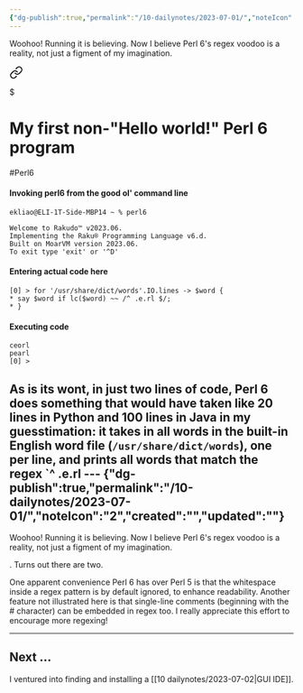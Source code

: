 ```yaml
---
{"dg-publish":true,"permalink":"/10-dailynotes/2023-07-01/","noteIcon":"2","created":"","updated":""}
---
```


Woohoo! Running it is believing. Now I believe Perl 6's regex voodoo is a reality, not just a figment of my imagination.


<div class="transclusion internal-embed is-loaded"><a class="markdown-embed-link" href="/my-first-non-hello-world-perl-6-program/" aria-label="Open link"><svg xmlns="http://www.w3.org/2000/svg" width="24" height="24" viewBox="0 0 24 24" fill="none" stroke="currentColor" stroke-width="2" stroke-linecap="round" stroke-linejoin="round" class="svg-icon lucide-link"><path d="M10 13a5 5 0 0 0 7.54.54l3-3a5 5 0 0 0-7.07-7.07l-1.72 1.71"></path><path d="M14 11a5 5 0 0 0-7.54-.54l-3 3a5 5 0 0 0 7.07 7.07l1.71-1.71"></path></svg></a><div class="markdown-embed">

$<div class="markdown-embed-title">

# My first non-"Hello world!" Perl 6 program

</div>



#Perl6

#### Invoking perl6 from the good ol' command line
```
ekliao@ELI-1T-Side-MBP14 ~ % perl6

Welcome to Rakudo™ v2023.06.
Implementing the Raku® Programming Language v6.d.
Built on MoarVM version 2023.06.
To exit type 'exit' or '^D'
```
#### Entering actual code here
```
[0] > for '/usr/share/dict/words'.IO.lines -> $word {
* say $word if lc($word) ~~ /^ .e.rl $/;
* }
```
#### Executing code
```
ceorl
pearl
[0] > 
```
As is its wont, in just two lines of code, Perl 6 does something that would have taken like 20 lines in Python and 100 lines in Java in my guesstimation: it takes in all words in the built-in English word file (`/usr/share/dict/words`), one per line, and prints all words that match the regex `^ .e.rl ---
{"dg-publish":true,"permalink":"/10-dailynotes/2023-07-01/","noteIcon":"2","created":"","updated":""}
---

Woohoo! Running it is believing. Now I believe Perl 6's regex voodoo is a reality, not just a figment of my imagination.

. Turns out there are two.

One apparent convenience Perl 6 has over Perl 5 is that the whitespace inside a regex pattern is by default ignored, to enhance readability. Another feature not illustrated here is that single-line comments (beginning with the \# character) can be embedded in regex too. I really appreciate this effort to encourage more regexing!

</div></div>


---
## Next ...

I ventured into finding and installing a [[10 dailynotes/2023-07-02\|GUI IDE]].